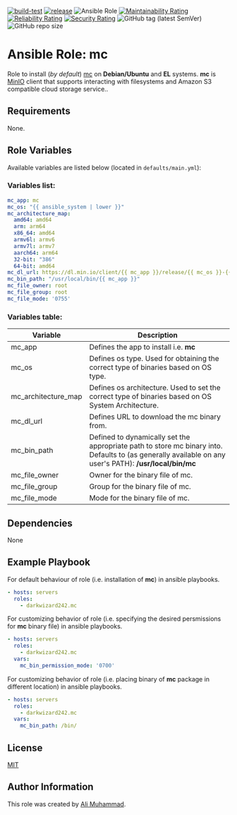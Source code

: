 [![build-test](https://github.com/darkwizard242/ansible-role-mc/workflows/build-and-test/badge.svg?branch=master)](https://github.com/darkwizard242/ansible-role-mc/actions?query=workflow%3Abuild-and-test) [![release](https://github.com/darkwizard242/ansible-role-mc/workflows/release/badge.svg)](https://github.com/darkwizard242/ansible-role-mc/actions?query=workflow%3Arelease) ![Ansible Role](https://img.shields.io/ansible/role/d/darkwizard242/mc) [![Maintainability Rating](https://sonarcloud.io/api/project_badges/measure?project=ansible-role-mc&metric=sqale_rating)](https://sonarcloud.io/dashboard?id=ansible-role-mc) [![Reliability Rating](https://sonarcloud.io/api/project_badges/measure?project=ansible-role-mc&metric=reliability_rating)](https://sonarcloud.io/dashboard?id=ansible-role-mc) [![Security Rating](https://sonarcloud.io/api/project_badges/measure?project=ansible-role-mc&metric=security_rating)](https://sonarcloud.io/dashboard?id=ansible-role-mc) ![GitHub tag (latest SemVer)](https://img.shields.io/github/tag/darkwizard242/ansible-role-mc?label=release) ![GitHub repo size](https://img.shields.io/github/repo-size/darkwizard242/ansible-role-mc?color=orange&style=flat-square)

# Ansible Role: mc

Role to install (_by default_) [mc](https://github.com/minio/mc) on **Debian/Ubuntu** and **EL** systems. **mc** is [MinIO](https://min.io/) client that supports interacting with filesystems and Amazon S3 compatible cloud storage service..

## Requirements

None.

## Role Variables

Available variables are listed below (located in `defaults/main.yml`):

### Variables list:

```yaml
mc_app: mc
mc_os: "{{ ansible_system | lower }}"
mc_architecture_map:
  amd64: amd64
  arm: arm64
  x86_64: amd64
  armv6l: armv6
  armv7l: armv7
  aarch64: arm64
  32-bit: "386"
  64-bit: amd64
mc_dl_url: https://dl.min.io/client/{{ mc_app }}/release/{{ mc_os }}-{{ mc_architecture_map[ansible_architecture] }}/{{ mc_app }}
mc_bin_path: "/usr/local/bin/{{ mc_app }}"
mc_file_owner: root
mc_file_group: root
mc_file_mode: '0755'
```

### Variables table:

Variable            | Description
------------------- | -------------------------------------------------------------------------------------------------------------------------------------------------------
mc_app              | Defines the app to install i.e. **mc**
mc_os               | Defines os type. Used for obtaining the correct type of binaries based on OS type.
mc_architecture_map | Defines os architecture. Used to set the correct type of binaries based on OS System Architecture.
mc_dl_url           | Defines URL to download the mc binary from.
mc_bin_path         | Defined to dynamically set the appropriate path to store mc binary into. Defaults to (as generally available on any user's PATH): **/usr/local/bin/mc**
mc_file_owner       | Owner for the binary file of mc.
mc_file_group       | Group for the binary file of mc.
mc_file_mode        | Mode for the binary file of mc.

## Dependencies

None

## Example Playbook

For default behaviour of role (i.e. installation of **mc**) in ansible playbooks.

```yaml
- hosts: servers
  roles:
    - darkwizard242.mc
```

For customizing behavior of role (i.e. specifying the desired persmissions for **mc** binary file) in ansible playbooks.

```yaml
- hosts: servers
  roles:
    - darkwizard242.mc
  vars:
    mc_bin_permission_mode: '0700'
```

For customizing behavior of role (i.e. placing binary of **mc** package in different location) in ansible playbooks.

```yaml
- hosts: servers
  roles:
    - darkwizard242.mc
  vars:
    mc_bin_path: /bin/
```

## License

[MIT](https://github.com/darkwizard242/ansible-role-mc/blob/master/LICENSE)

## Author Information

This role was created by [Ali Muhammad](https://www.alimuhammad.dev/).
